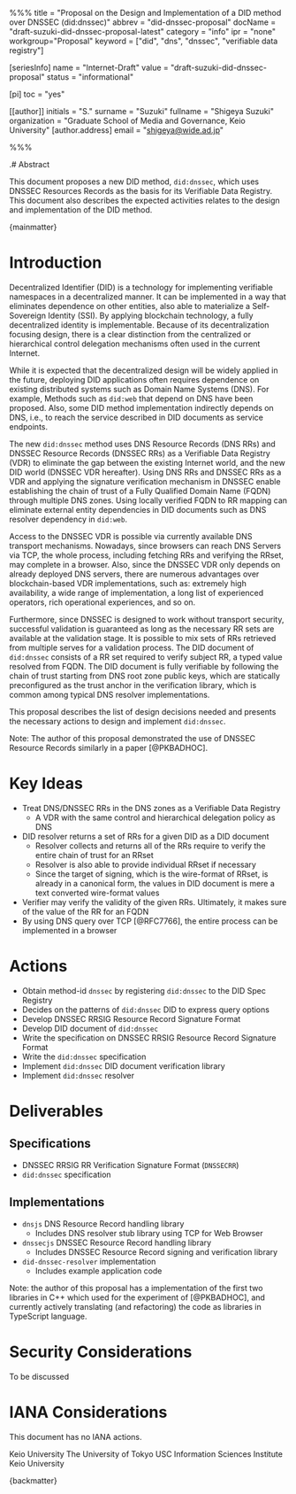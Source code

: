 %%%
title = "Proposal on the Design and Implementation of a DID method over DNSSEC (did:dnssec)"
abbrev = "did-dnssec-proposal"
docName = "draft-suzuki-did-dnssec-proposal-latest"
category = "info"
ipr = "none"
workgroup="Proposal"
keyword = ["did", "dns", "dnssec", "verifiable data registry"]

[seriesInfo]
name = "Internet-Draft"
value = "draft-suzuki-did-dnssec-proposal"
status = "informational"

[pi]
toc = "yes"

[[author]]
initials = "S."
surname = "Suzuki"
fullname = "Shigeya Suzuki"
organization = "Graduate School of Media and Governance, Keio University"
  [author.address]
   email = "shigeya@wide.ad.jp"

%%%

.# Abstract

This document proposes a new DID method, `did:dnssec`, which uses DNSSEC Resources Records as the basis for its Verifiable Data Registry. This document also describes the expected activities relates to the design and implementation of the DID method.

{mainmatter}

# Introduction

Decentralized Identifier (DID) is a technology for implementing verifiable namespaces in a decentralized manner. It can be implemented in a way that eliminates dependence on other entities, also able to materialize a Self-Sovereign Identity (SSI). By applying blockchain technology, a fully decentralized identity is implementable. Because of its decentralization focusing design, there is a clear distinction from the centralized or hierarchical control delegation mechanisms often used in the current Internet.

While it is expected that the decentralized design will be widely applied in the future, deploying DID applications often requires dependence on existing distributed systems such as Domain Name Systems (DNS). For example, Methods such as `did:web` that depend on DNS have been proposed. Also, some DID method implementation indirectly depends on DNS, i.e., to reach the service described in DID documents as service endpoints.

The new `did:dnssec` method uses DNS Resource Records (DNS RRs) and DNSSEC Resource Records (DNSSEC RRs) as a Verifiable Data Registry (VDR) to eliminate the gap between the existing Internet world, and the new DID world (DNSSEC VDR hereafter). Using DNS RRs and DNSSEC RRs as a VDR and applying the signature verification mechanism in DNSSEC enable establishing the chain of trust of a Fully Qualified Domain Name (FQDN) through multiple DNS zones. Using locally verified FQDN to RR mapping can eliminate external entity dependencies in DID documents such as DNS resolver dependency in `did:web`.

Access to the DNSSEC VDR is possible via currently available DNS transport mechanisms. Nowadays, since browsers can reach DNS Servers via TCP, the whole process, including fetching RRs and verifying the RRset, may complete in a browser. Also, since the DNSSEC VDR only depends on already deployed DNS servers, there are numerous advantages over blockchain-based VDR implementations, such as: extremely high availability, a wide range of implementation, a long list of experienced operators, rich operational experiences, and so on.

Furthermore, since DNSSEC is designed to work without transport security, successful validation is guaranteed as long as the necessary RR sets are available at the validation stage. It is possible to mix sets of RRs retrieved from multiple serves for a validation process. The DID document of `did:dnssec` consists of a RR set required to verify subject RR, a typed value resolved from FQDN. The DID document is fully verifiable by following the chain of trust starting from DNS root zone public keys, which are statically preconfigured as the trust anchor in the verification library, which is common among typical DNS resolver implementations.

This proposal describes the list of design decisions needed and presents the necessary actions to design and implement `did:dnssec`.

Note: The author of this proposal demonstrated the use of DNSSEC Resource Records similarly in a paper [@PKBADHOC].

# Key Ideas

- Treat DNS/DNSSEC RRs in the DNS zones as a Verifiable Data Registry
  - A VDR with the same control and hierarchical delegation policy as DNS
- DID resolver returns a set of RRs for a given DID as a DID document
  - Resolver collects and returns all of the RRs require to verify the entire chain of trust for an RRset
  - Resolver is also able to provide individual RRset if necessary
  - Since the target of signing, which is the wire-format of RRset, is already in a canonical form, the values in DID document is mere a text converted wire-format values
- Verifier may verify the validity of the given RRs.
 Ultimately, it makes sure of the value of the RR for an FQDN
- By using DNS query over TCP [@RFC7766], the entire process can be
 implemented in a browser

# Actions

- Obtain method-id `dnssec` by registering `did:dnssec` to the DID Spec Registry
- Decides on the patterns of `did:dnssec` DID to express query options
- Develop DNSSEC RRSIG Resource Record Signature Format
- Develop DID document of `did:dnssec`
- Write the specification on DNSSEC RRSIG Resource Record Signature Format
- Write the `did:dnssec` specification
- Implement `did:dnssec` DID document verification library
- Implement `did:dnssec` resolver

# Deliverables

## Specifications

- DNSSEC RRSIG RR Verification Signature Format (`DNSSECRR`)
- `did:dnssec` specification

## Implementations

- `dnsjs` DNS Resource Record handling library
  - Includes DNS resolver stub library using TCP for Web Browser
- `dnssecjs` DNSSEC Resource Record handling library
  - Includes DNSSEC Resource Record signing and verification library
- `did-dnssec-resolver` implementation
  - Includes example application code

Note: the author of this proposal has a implementation of the first two libraries in C++ which used for the experiment of [@PKBADHOC], and currently actively translating (and refactoring) the code as libraries in TypeScript language.

# Security Considerations

To be discussed

# IANA Considerations

This document has no IANA actions.

<reference anchor='PKBADHOC' target='https://ci.nii.ac.jp/naid/110008736794'>
    <front>
        <title>Public Key based Authentication Scheme for Ad-hoc Network Nodes Using DNSSEC Resource Records</title>
        <author initials='S.' surname='Suzuki' fullname='Shigeya Suzuki'>
            <organization>Keio University</organization>
        </author>
        <author initials='T.' surname='Ishihara' fullname='Tomohiro Ishihara'>
            <organization>The University of Tokyo</organization>
        </author>
        <author initials='B.' surname='Manning' fullname='Bill Manning'>
            <organization>USC Information Sciences Institute</organization>
        </author>
        <author initials='J.' surname='Murai' fullname='Jun Murai'>
            <organization>Keio University</organization>
        </author>
        <date year='2012'/>
    </front>
</reference>


{backmatter}
